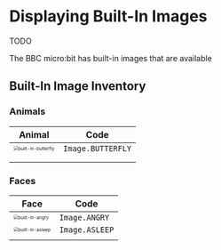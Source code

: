 # Displaying Built-In Images

TODO

The BBC micro:bit has built-in images that are available

## Built-In Image Inventory



### Animals

| Animal                                                       | Code              |
| ------------------------------------------------------------ | ----------------- |
| <img src="/Users/simon/Documents/GitHub/4cscc-lab-manual/student-book/lessons-micropython/display/assets/built-in-butterfly.png" alt="built-in-butterfly" style="zoom:50%;" /> | `Image.BUTTERFLY` |
|                                                              |                   |
|                                                              |                   |



### Faces

| Face                                                         | Code           |
| ------------------------------------------------------------ | -------------- |
| <img src="/Users/simon/Documents/GitHub/4cscc-lab-manual/student-book/lessons-micropython/display/assets/built-in-angry.png" alt="built-in-angry" style="zoom:50%;" /> | `Image.ANGRY`  |
| <img src="/Users/simon/Documents/GitHub/4cscc-lab-manual/student-book/lessons-micropython/display/assets/built-in-asleep.png" alt="built-in-asleep" style="zoom:50%;" /> | `Image.ASLEEP` |
|                                                              |                |


